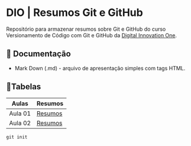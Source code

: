 
# DIO | Resumos Git e GitHub 

Repositório para armazenar resumos sobre Git e GitHub do curso Versionamento de Código com Git e GitHub da [Digital Innovation One](https://www.dio.me/).

## 📃 Documentação
- Mark Down (.md) - arquivo de apresentação simples com tags HTML.

## 📱Tabelas
|Aulas | Resumos |
|---------|---------|
|Aula 01 | [Resumos]() |
|Aula 02 | [Resumos]() |

```
git init 
```
